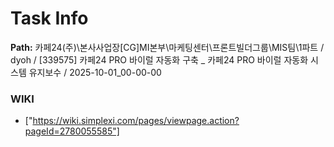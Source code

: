 # Task Info

**Path:** 카페24(주)\본사사업장\[CG]MI본부\마케팅센터\프론트빌더그룹\MIS팀\1파트 / dyoh / [339575] 카페24 PRO 바이럴 자동화 구축 _ 카페24 PRO 바이럴 자동화 시스템 유지보수 / 2025-10-01_00-00-00

### WIKI
- ["https://wiki.simplexi.com/pages/viewpage.action?pageId=2780055585"]

